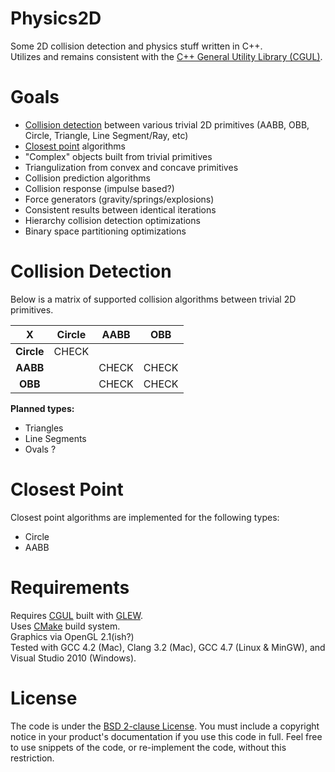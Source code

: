Physics2D
=========

Some 2D collision detection and physics stuff written in C++.  
Utilizes and remains consistent with the [C++ General Utility Library (CGUL)](https://github.com/Zethes/CGUL).

Goals
=====
* [Collision detection](#collision-detection) between various trivial 2D primitives (AABB, OBB, Circle, Triangle, Line Segment/Ray, etc)
* [Closest point](#closest-point) algorithms
* "Complex" objects built from trivial primitives
* Triangulization from convex and concave primitives
* Collision prediction algorithms
* Collision response (impulse based?)
* Force generators (gravity/springs/explosions)
* Consistent results between identical iterations
* Hierarchy collision detection optimizations
* Binary space partitioning optimizations

Collision Detection
=====
Below is a matrix of supported collision algorithms between trivial 2D primitives.

| X          | Circle | AABB  | OBB   |
|:----------:|:------:|:-----:|:-----:|
| __Circle__ | CHECK  |       |       |
| __AABB__   |        | CHECK | CHECK |
| __OBB__    |        | CHECK | CHECK |

__Planned types:__
* Triangles
* Line Segments
* Ovals ?

Closest Point
=====
Closest point algorithms are implemented for the following types:  
* Circle
* AABB

Requirements
=====
Requires [CGUL](https://github.com/Zethes/CGUL) built with [GLEW](http://glew.sourceforge.net/).  
Uses [CMake](http://www.cmake.org/) build system.  
Graphics via OpenGL 2.1(ish?)  
Tested with GCC 4.2 (Mac), Clang 3.2 (Mac), GCC 4.7 (Linux & MinGW), and Visual Studio 2010 (Windows).

License
=====
The code is under the [BSD 2-clause License](https://github.com/JoshuaBrookover/Physics2D/blob/master/LICENSE).  You must include a copyright notice in your product's documentation if you use this code in full.  Feel free to use snippets of the code, or re-implement the code, without this restriction.
